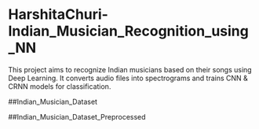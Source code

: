 # HarshitaChuri-Indian_Musician_Recognition_using_NN
This project aims to recognize Indian musicians based on their songs using Deep Learning. It converts audio files into spectrograms and trains CNN & CRNN models for classification.

##Indian_Musician_Dataset

[Download from Google Drive]: https://drive.google.com/drive/folders/1HIdJjmYqGAJ3rGnjCQngh_WDd2wcKBrm?usp=sharing

##Indian_Musician_Dataset_Preprocessed

[Download from Google Drive]: https://drive.google.com/drive/folders/1kIR_vafO-JSZdb-ObaKiIWPsn9MsFxZw?usp=sharing
